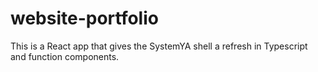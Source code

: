 # website-portfolio

This is a React app that gives the SystemYA shell a refresh in Typescript and function components.
